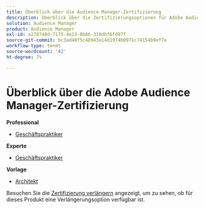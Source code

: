 ```yaml
---
title: Überblick über die Audience Manager-Zertifizierung
description: Überblick über die Zertifizierungsoptionen für Adobe Audience Manager
solution: Audience Manager
product: Audience Manager
exl-id: a278740d-7175-4e23-8b46-310dbf6fd97f
source-git-commit: bc3ad48f5c48943a14d1974b0971c74154b9ef7a
workflow-type: tm+mt
source-wordcount: '42'
ht-degree: 7%

---
```


# Überblick über die Adobe Audience Manager-Zertifizierung

**Professional**

* [Geschäftspraktiker](/help/certifications/aam/aam-p-business.md) <!--AD0-E458-->

**Experte**

* [Geschäftspraktiker](/help/certifications/aam/aam-e-business.md) <!--AD0-E457-->

**Vorlage**

* [Architekt](/help/certifications/aam/aam-m-architect.md) <!--AD0-E454-->

Besuchen Sie die [Zertifizierung verlängern](/help/certifications/renew.md) angezeigt, um zu sehen, ob für dieses Produkt eine Verlängerungsoption verfügbar ist.
